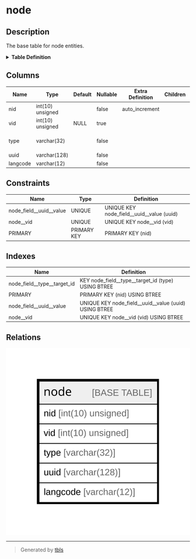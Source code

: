 # node

## Description

The base table for node entities.

<details>
<summary><strong>Table Definition</strong></summary>

```sql
CREATE TABLE `node` (
  `nid` int(10) unsigned NOT NULL AUTO_INCREMENT,
  `vid` int(10) unsigned DEFAULT NULL,
  `type` varchar(32) CHARACTER SET ascii COLLATE ascii_general_ci NOT NULL COMMENT 'The ID of the target entity.',
  `uuid` varchar(128) CHARACTER SET ascii COLLATE ascii_general_ci NOT NULL,
  `langcode` varchar(12) CHARACTER SET ascii COLLATE ascii_general_ci NOT NULL,
  PRIMARY KEY (`nid`),
  UNIQUE KEY `node_field__uuid__value` (`uuid`),
  UNIQUE KEY `node__vid` (`vid`),
  KEY `node_field__type__target_id` (`type`)
) ENGINE=InnoDB AUTO_INCREMENT=[Redacted by tbls] DEFAULT CHARSET=utf8mb4 COLLATE=utf8mb4_general_ci COMMENT='The base table for node entities.'
```

</details>

## Columns

| Name | Type | Default | Nullable | Extra Definition | Children | Parents | Comment |
| ---- | ---- | ------- | -------- | ---------------- | -------- | ------- | ------- |
| nid | int(10) unsigned |  | false | auto_increment |  |  |  |
| vid | int(10) unsigned | NULL | true |  |  |  |  |
| type | varchar(32) |  | false |  |  |  | The ID of the target entity. |
| uuid | varchar(128) |  | false |  |  |  |  |
| langcode | varchar(12) |  | false |  |  |  |  |

## Constraints

| Name | Type | Definition |
| ---- | ---- | ---------- |
| node_field__uuid__value | UNIQUE | UNIQUE KEY node_field__uuid__value (uuid) |
| node__vid | UNIQUE | UNIQUE KEY node__vid (vid) |
| PRIMARY | PRIMARY KEY | PRIMARY KEY (nid) |

## Indexes

| Name | Definition |
| ---- | ---------- |
| node_field__type__target_id | KEY node_field__type__target_id (type) USING BTREE |
| PRIMARY | PRIMARY KEY (nid) USING BTREE |
| node_field__uuid__value | UNIQUE KEY node_field__uuid__value (uuid) USING BTREE |
| node__vid | UNIQUE KEY node__vid (vid) USING BTREE |

## Relations

![er](node.svg)

---

> Generated by [tbls](https://github.com/k1LoW/tbls)
